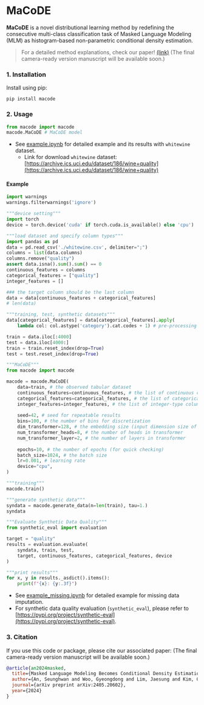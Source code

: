 # MaCoDE

**MaCoDE** is a novel distributional learning method by redefining the consecutive multi-class classification task of Masked Language Modeling (MLM) as histogram-based non-parametric conditional density estimation. 

> For a detailed method explanations, check our paper! [(link)]([https://arxiv.org/abs/2405.20602](https://arxiv.org/abs/2405.20602))
> (The final camera-ready version manuscript will be available soon.)

### 1. Installation
Install using pip:
```
pip install macode
```

### 2. Usage
```python
from macode import macode
macode.MaCoDE # MaCoDE model
```
- See [example.ipynb](example.ipynb) for detailed example and its results with `whitewine` dataset.
  - Link for download `whitewine` dataset: [https://archive.ics.uci.edu/dataset/186/wine+quality](https://archive.ics.uci.edu/dataset/186/wine+quality)

#### Example
```python
import warnings
warnings.filterwarnings('ignore')

"""device setting"""
import torch
device = torch.device('cuda' if torch.cuda.is_available() else 'cpu')

"""load dataset and specify column types"""
import pandas as pd
data = pd.read_csv('./whitewine.csv', delimiter=";")
columns = list(data.columns)
columns.remove("quality")
assert data.isna().sum().sum() == 0
continuous_features = columns
categorical_features = ["quality"]
integer_features = []

### the target column should be the last column
data = data[continuous_features + categorical_features] 
# len(data)

"""training, test, synthetic datasets"""
data[categorical_features] = data[categorical_features].apply(
    lambda col: col.astype('category').cat.codes + 1) # pre-processing

train = data.iloc[:4000]
test = data.iloc[4000:]
train = train.reset_index(drop=True)
test = test.reset_index(drop=True)

"""MaCoDE"""
from macode import macode

macode = macode.MaCoDE(
    data=train, # the observed tabular dataset
    continuous_features=continuous_features, # the list of continuous columns of data
    categorical_features=categorical_features, # the list of categorical columns of data
    integer_features=integer_features, # the list of integer-type columns of data
    
    seed=42, # seed for repeatable results
    bins=100, # the number of bins for discretization
    dim_transformer=128, # the embedding size (input dimension size of transformer)
    num_transformer_heads=8, # the number of heads in transformer
    num_transformer_layer=2, # the number of layers in transformer
    
    epochs=10, # the number of epochs (for quick checking)
    batch_size=1024, # the batch size
    lr=0.001, # learning rate
    device="cpu",
)

"""training"""
macode.train()

"""generate synthetic data"""
syndata = macode.generate_data(n=len(train), tau=1.)
syndata

"""Evaluate Synthetic Data Quality"""
from synthetic_eval import evaluation

target = "quality"
results = evaluation.evaluate(
    syndata, train, test, 
    target, continuous_features, categorical_features, device
)

"""print results"""
for x, y in results._asdict().items():
    print(f"{x}: {y:.3f}")
```
- See [example_missing.ipynb](example_missing.ipynb) for detailed example for missing data imputation.
- For synthetic data quality evaluation (`synthetic_eval`), please refer to [https://pypi.org/project/synthetic-eval](https://pypi.org/project/synthetic-eval).

### 3. Citation
If you use this code or package, please cite our associated paper: (The final camera-ready version manuscript will be available soon.)
```bibtex
@article{an2024masked,
  title={Masked Language Modeling Becomes Conditional Density Estimation for Tabular Data Synthesis},
  author={An, Seunghwan and Woo, Gyeongdong and Lim, Jaesung and Kim, ChangHyun and Hong, Sungchul and Jeon, Jong-June},
  journal={arXiv preprint arXiv:2405.20602},
  year={2024}
}
```

